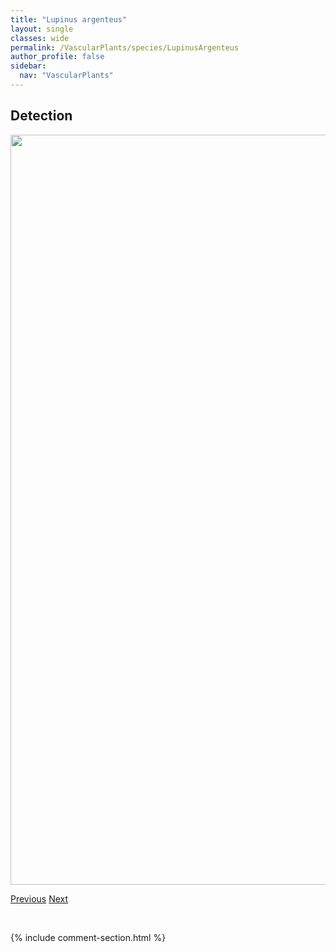 ```yaml
---
title: "Lupinus argenteus"
layout: single
classes: wide
permalink: /VascularPlants/species/LupinusArgenteus
author_profile: false
sidebar:
  nav: "VascularPlants"
---
```


<h2>Detection</h2>

<a href="https://drive.google.com/uc?export=view&id=1yZEgRxK8GBXKKjEDqQ9Sxz_TO3dA8ZAJ">
<img src="https://drive.google.com/uc?export=view&id=1yZEgRxK8GBXKKjEDqQ9Sxz_TO3dA8ZAJ" height = "1200" width = "800">
</a>


<a href="/DevelopmentWebsite/VascularPlants/species/LotusCorniculatus" class="pagination--pager" title="Lotus corniculatus">Previous</a> <a href="/DevelopmentWebsite/VascularPlants/species/LupinusNootkatensis" class="pagination--pager" title="Lupinus nootkatensis">Next</a>

<p>&nbsp;</p>

{% include comment-section.html %}
